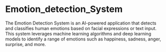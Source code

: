 # Emotion_detection_System
The Emotion Detection System is an AI-powered application that detects and classifies human emotions based on facial expressions or text input. This system leverages machine learning algorithms and deep learning models to identify a range of emotions such as happiness, sadness, anger, surprise, and more.

